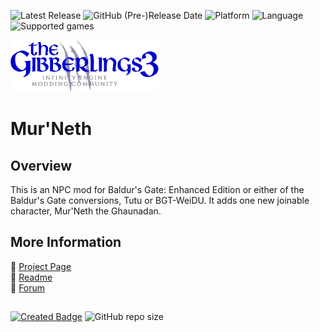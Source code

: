 ![Latest Release](https://img.shields.io/github/v/release/Gibberlings3/Murneth?include_prereleases&color=blue) 
![GitHub (Pre-)Release Date](https://img.shields.io/github/release-date-pre/Gibberlings3/Murneth?color=gold)
![Platform](https://img.shields.io/static/v1?label=platform&message=windows%20%7C%20macOS%20%7C%20linux%20%7C%20Project%20Infinity&color=informational)
![Language](https://img.shields.io/static/v1?label=language&message=English%20%7C%20French%20%7C%20Spanish&color=limegreen)
![Supported games](https://img.shields.io/static/v1?label=supported%20games&message=BG2%20%7C%20BGT%20%7C%20BGEE%20%7C%20BG2EE%20%7C%20EET%20%7C%20Tutu&color=dodgerblue)

![The G3 Logo](https://raw.githubusercontent.com/Gibberlings3/.github/master/profile/g3_neutral.png)

# Mur'Neth

## Overview

This is an NPC mod for Baldur's Gate: Enhanced Edition or either of the Baldur's Gate conversions, Tutu or BGT-WeiDU. It adds one new joinable character, Mur'Neth the Ghaunadan.

## More Information

:page_facing_up: [Project Page](https://www.gibberlings3.net/mods/npcs/murneth/)  
:page_facing_up: [Readme](https://gibberlings3.github.io/Documentation/readmes/readme-murneth.html)  
:page_facing_up: [Forum](https://www.gibberlings3.net/forum/50-murneth/) 

## 

[![Created Badge](https://badges.pufler.dev/created/Gibberlings3/Murneth?style=plastic&label=Created)](https://badges.pufler.dev)
![GitHub repo size](https://img.shields.io/github/repo-size/Gibberlings3/Murneth?style=plastic&label=repo%20size)